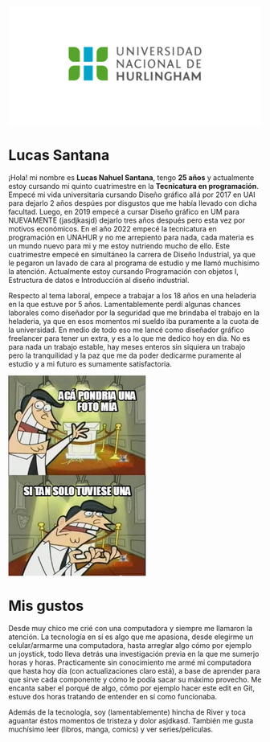 ![Logo UNAHUR](./assets/UNAHUR.png)

  # Lucas Santana
  ¡Hola! mi nombre es **Lucas Nahuel Santana**, tengo **25 años** y actualmente estoy cursando mi quinto cuatrimestre en la **Tecnicatura en programación**. Empecé mi vida universitaria cursando Diseño gráfico allá por 2017 en UAI para dejarlo 2 años despúes por disgustos que me había llevado con dicha facultad. Luego, en 2019 empecé a cursar Diseño gráfico en UM para NUEVAMENTE (jasdjkasjd) dejarlo tres años después pero esta vez por motivos económicos. En el año 2022 empecé la tecnicatura en programación en UNAHUR y no me arrepiento para nada, cada materia es un mundo nuevo para mi y me estoy nutriendo mucho de ello. Este cuatrimestre empecé en simultáneo la carrera de Diseño Industrial, ya que le pegaron un lavado de cara al programa de estudio y me llamó muchisimo la atención. Actualmente estoy cursando Programación con objetos I, Estructura de datos e Introducción al diseño industrial.

  Respecto al tema laboral, empece a trabajar a los 18 años en una heladeria en la que estuve por 5 años. Lamentablemente perdí algunas chances laborales como diseñador por la seguridad que me brindaba el trabajo en la heladeria, ya que en esos momentos mi sueldo iba puramente a la cuota de la universidad. En medio de todo eso me lancé como diseñador gráfico freelancer para tener un extra, y es a lo que me dedico hoy en dia. No es para nada un trabajo estable, hay meses enteros sin siquiera un trabajo pero la tranquilidad y la paz que me da poder dedicarme puramente al estudio y a mi futuro es sumamente satisfactoria.

  ![Alumno](./assets/5645899.jpg)

  # Mis gustos

  Desde muy chico me crié con una computadora y siempre me llamaron la atención. La tecnología en sí es algo que me apasiona, desde elegirme un celular/armarme una computadora, hasta arreglar algo cómo por ejemplo un joystick, todo lleva detrás una investigación previa en la que me sumerjo horas y horas. Practicamente sin conocimiento me armé mi computadora que hasta hoy día (con actualizaciones claro está), a base de aprender para que sirve cada componente y cómo le podía sacar su máximo provecho. Me encanta saber el porqué de algo, cómo por ejemplo hacer este edit en Git, estuve dos horas tratando de entender en sí como funcionaba. 
  
  Además de la tecnología, soy (lamentablemente) hincha de River y toca aguantar éstos momentos de tristeza y dolor asjdkasd. También me gusta muchísimo leer (libros, manga, comics) y ver series/peliculas. 
